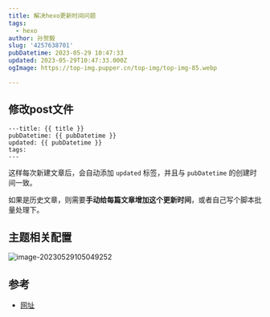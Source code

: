 ```yaml
---
title: 解决hexo更新时间问题
tags:
  - hexo
author: 孙贺毅
slug: '4257638701'
pubDatetime: 2023-05-29 10:47:33
updated: 2023-05-29T10:47:33.000Z
ogImage: https://top-img.pupper.cn/top-img/top-img-85.webp

---
```


## 修改post文件

```shell
---title: {{ title }}
pubDatetime: {{ pubDatetime }}
updated: {{ pubDatetime }}
tags:
---
```

这样每次新建文章后，会自动添加 `updated` 标签，并且与 `pubDatetime` 的创建时间一致。

如果是历史文章，则需要**手动给每篇文章增加这个更新时间**，或者自己写个脚本批量处理下。

## 主题相关配置

![image-20230529105049252](https://shyblog.oss-cn-beijing.aliyuncs.com/img/image-20230529105049252.png)

## 参考

- [网址](https://sqiang.net/post/2792803495.html)
